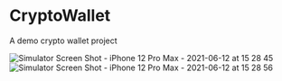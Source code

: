 # CryptoWallet
A demo crypto wallet project

![Simulator Screen Shot - iPhone 12 Pro Max - 2021-06-12 at 15 28 45](https://user-images.githubusercontent.com/52459150/121775948-16ea0a80-cb93-11eb-9727-1569ddf02fe8.png)
![Simulator Screen Shot - iPhone 12 Pro Max - 2021-06-12 at 15 28 56](https://user-images.githubusercontent.com/52459150/121775950-1782a100-cb93-11eb-8b8a-1e2f6955a975.png)
